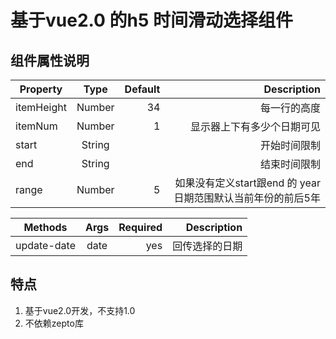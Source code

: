 # 基于vue2.0 的h5 时间滑动选择组件


## 组件属性说明

| Property      | Type          | Default  | Description |
| ------------- |:-------------:| -------:|------------:|
|itemHeight|Number|34|每一行的高度|
|itemNum|Number|1|显示器上下有多少个日期可见|
|start|String||开始时间限制|
|end|String||结束时间限制|
|range|Number|5|如果没有定义start跟end 的 year 日期范围默认当前年份的前后5年|


| Methods|Args|Required|Description|
| ------ |:--:|-------:|----------:|
|update-date|date|yes|回传选择的日期|

## 特点
1. 基于vue2.0开发，不支持1.0
2. 不依赖zepto库
